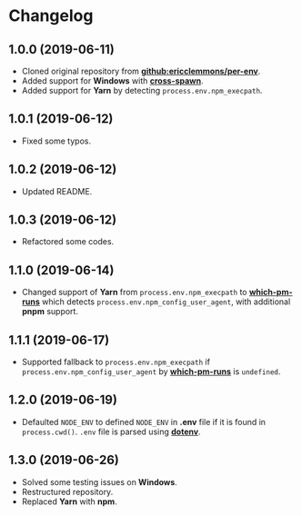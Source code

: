# Changelog

## 1.0.0 (2019-06-11)

-   Cloned original repository from [**github:ericclemmons/per-env**](https://github.com/ericclemmons/per-env).
-   Added support for **Windows** with [**cross-spawn**](https://www.npmjs.com/package/cross-spawn).
-   Added support for **Yarn** by detecting `process.env.npm_execpath`.

## 1.0.1 (2019-06-12)

-   Fixed some typos.

## 1.0.2 (2019-06-12)

-   Updated README.

## 1.0.3 (2019-06-12)

-   Refactored some codes.

## 1.1.0 (2019-06-14)

-   Changed support of **Yarn** from `process.env.npm_execpath` to [**which-pm-runs**](https://www.npmjs.com/package/which-pm-runs) which detects `process.env.npm_config_user_agent`, with additional **pnpm** support.

## 1.1.1 (2019-06-17)

-   Supported fallback to `process.env.npm_execpath` if `process.env.npm_config_user_agent` by [**which-pm-runs**](https://www.npmjs.com/package/which-pm-runs) is `undefined`.

## 1.2.0 (2019-06-19)

-   Defaulted `NODE_ENV` to defined `NODE_ENV` in **.env** file if it is found in `process.cwd()`. `.env` file is parsed using [**dotenv**](https://www.npmjs.com/package/dotenv).

## 1.3.0 (2019-06-26)

-   Solved some testing issues on **Windows**.
-   Restructured repository.
-   Replaced **Yarn** with **npm**.
